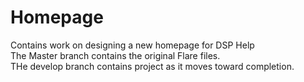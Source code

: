 # Homepage
Contains work on designing a new homepage for DSP Help<br>
The Master branch contains the original Flare files.<br>
THe develop branch contains project as it moves toward completion.
